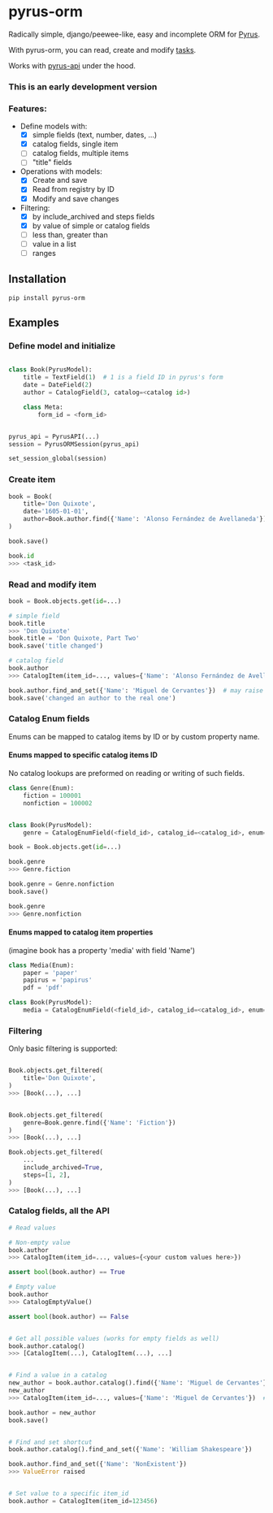 pyrus-orm
=========

Radically simple, django/peewee-like, easy and incomplete ORM for [Pyrus](https://pyrus.com).

With pyrus-orm, you can read, create and modify [tasks](https://pyrus.com/en/help/api/models#form-registry-task).

Works with [pyrus-api](https://github.com/simplygoodsoftware/pyrusapi-python) under the hood.

### This is an early development version

### Features:

- Define models with:
    - [x] simple fields (text, number, dates, ...)
    - [x] catalog fields, single item
    - [ ] catalog fields, multiple items
    - [ ] "title" fields
- Operations with models:
    - [x] Create and save
    - [x] Read from registry by ID
    - [x] Modify and save changes
- Filtering:
    - [x] by include_archived and steps fields
    - [x] by value of simple or catalog fields
    - [ ] less than, greater than
    - [ ] value in a list
    - [ ] ranges

Installation
-----------

```shell
pip install pyrus-orm
```

Examples
-------


### Define model and initialize

```python

class Book(PyrusModel):
    title = TextField(1)  # 1 is a field ID in pyrus's form
    date = DateField(2)
    author = CatalogField(3, catalog=<catalog id>)

    class Meta:
        form_id = <form_id>


pyrus_api = PyrusAPI(...)
session = PyrusORMSession(pyrus_api)

set_session_global(session)
```


### Create item

```python
book = Book(
    title='Don Quixote',
    date='1605-01-01',
    author=Book.author.find({'Name': 'Alonso Fernández de Avellaneda'})
)

book.save()

book.id
>>> <task_id>
```


### Read and modify item

```python
book = Book.objects.get(id=...)

# simple field
book.title
>>> 'Don Quixote'
book.title = 'Don Quixote, Part Two'
book.save('title changed')

# catalog field
book.author
>>> CatalogItem(item_id=..., values={'Name': 'Alonso Fernández de Avellaneda'})  # values comes from the catalog definition

book.author.find_and_set({'Name': 'Miguel de Cervantes'})  # may raise ValueError if no value found
book.save('changed an author to the real one')
```

### Catalog Enum fields

Enums can be mapped to catalog items by ID or by custom property name.

#### Enums mapped to specific catalog items ID

No catalog lookups are preformed on reading or writing of such fields.

```python
class Genre(Enum):
    fiction = 100001
    nonfiction = 100002


class Book(PyrusModel):
    genre = CatalogEnumField(<field_id>, catalog_id=<catalog_id>, enum=Genre, id_field='item_id')

book = Book.objects.get(id=...)

book.genre
>>> Genre.fiction

book.genre = Genre.nonfiction
book.save()

book.genre
>>> Genre.nonfiction
```


#### Enums mapped to catalog item properties

(imagine book has a property 'media' with field 'Name')

```python
class Media(Enum):
    paper = 'paper'
    papirus = 'papirus'
    pdf = 'pdf'

class Book(PyrusModel):
    media = CatalogEnumField(<field_id>, catalog_id=<catalog_id>, enum=Genre, id_field='Name')
```

### Filtering

Only basic filtering is supported:

```python

Book.objects.get_filtered(
    title='Don Quixote',
)
>>> [Book(...), ...]


Book.objects.get_filtered(
    genre=Book.genre.find({'Name': 'Fiction'})
)
>>> [Book(...), ...]

Book.objects.get_filtered(
    ...
    include_archived=True,
    steps=[1, 2],
)
>>> [Book(...), ...]
```


### Catalog fields, all the API
```python
# Read values

# Non-empty value
book.author
>>> CatalogItem(item_id=..., values={<your custom values here>})

assert bool(book.author) == True

# Empty value
book.author
>>> CatalogEmptyValue()

assert bool(book.author) == False


# Get all possible values (works for empty fields as well)
book.author.catalog()
>>> [CatalogItem(...), CatalogItem(...), ...]


# Find a value in a catalog
new_author = book.author.catalog().find({'Name': 'Miguel de Cervantes'})
new_author
>>> CatalogItem(item_id=..., values={'Name': 'Miguel de Cervantes'})  # or None

book.author = new_author
book.save()


# Find and set shortcut
book.author.catalog().find_and_set({'Name': 'William Shakespeare'})

book.author.find_and_set({'Name': 'NonExistent'})
>>> ValueError raised


# Set value to a specific item_id
book.author = CatalogItem(item_id=123456)
```